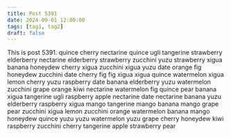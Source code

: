```yaml
---
title: Post 5391
date: 2024-09-01 12:00:00
tags: [tag1, tag2]
draft: false
---
```

This is post 5391.
quince
cherry
nectarine
quince
ugli
tangerine
strawberry
elderberry
nectarine
elderberry
strawberry
zucchini
yuzu
strawberry
xigua
banana
honeydew
cherry
xigua
zucchini
xigua
yuzu
date
orange
fig
honeydew
zucchini
date
cherry
fig
fig
xigua
xigua
quince
watermelon
xigua
lemon
cherry
yuzu
raspberry
date
banana
elderberry
yuzu
watermelon
zucchini
grape
orange
kiwi
nectarine
watermelon
fig
quince
pear
banana
xigua
tangerine
ugli
raspberry
apple
nectarine
date
nectarine
banana
yuzu
elderberry
raspberry
xigua
mango
tangerine
mango
banana
mango
grape
pear
zucchini
xigua
lemon
zucchini
orange
watermelon
banana
mango
honeydew
quince
yuzu
yuzu
watermelon
yuzu
grape
cherry
honeydew
kiwi
raspberry
zucchini
cherry
tangerine
apple
strawberry
pear
